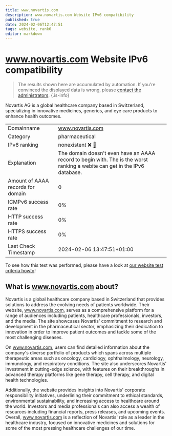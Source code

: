 ```yaml
---
title: www.novartis.com
description: www.novartis.com Website IPv6 compatibility
published: true
date: 2024-02-06T12:47:51
tags: website, rank6
editor: markdown
---
```


# www.novartis.com Website IPv6 compatibility

> The results shown here are accumulated by automation. If you're convinced the displayed data is wrong, please [contact the administrators](/howto/chat). 
{.is-info}

Novartis AG is a global healthcare company based in Switzerland, specializing in innovative medicines, generics, and eye care products to enhance health outcomes.


|   |   |
| - | - |
| Domainname | www.novartis.com
| Category | pharmaceutical |
| IPv6 ranking | nonexistent :x: [🔗](/howto/ranking) |
| Explanation | The domain doesn't even have an AAAA record to begin with. The is the worst ranking a webite can get in the IPv6 database. |
| Amount of AAAA records for domain | 0 |
| ICMPv6 success rate | 0%|
| HTTP success rate | 0% |
| HTTPS success rate | 0% |
| Last Check Timestamp | 2024-02-06 13:47:51+01:00 |

To see how this test was performed, please have a look at [our website test criteria howto](/howto/testcriteria/website)!


## What is www.novartis.com about?
Novartis is a global healthcare company based in Switzerland that provides solutions to address the evolving needs of patients worldwide. Their website, www.novartis.com, serves as a comprehensive platform for a range of audiences including patients, healthcare professionals, investors, and the media. The site showcases Novartis' commitment to research and development in the pharmaceutical sector, emphasizing their dedication to innovation in order to improve patient outcomes and tackle some of the most challenging diseases.

On www.novartis.com, users can find detailed information about the company's diverse portfolio of products which spans across multiple therapeutic areas such as oncology, cardiology, ophthalmology, neurology, immunology, and respiratory conditions. The site also underscores Novartis' investment in cutting-edge science, with features on their breakthroughs in advanced therapy platforms like gene therapy, cell therapy, and digital health technologies.

Additionally, the website provides insights into Novartis' corporate responsibility initiatives, underlining their commitment to ethical standards, environmental sustainability, and increasing access to healthcare around the world. Investors and media professionals can also access a wealth of resources including financial reports, press releases, and upcoming events. Overall, www.novartis.com is a reflection of Novartis' role as a leader in the healthcare industry, focused on innovative medicines and solutions for some of the most pressing healthcare challenges of our time.


